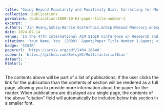 ```yaml
---
title: "Going Beyond Popularity and Positivity Bias: Correcting for Multifactorial Bias in Recommender Systems"
collection: publications
permalink: /publication/2009-10-01-paper-title-number-1
excerpt: ''
authors: 'Jin Huang,&nbsp;Harrie Oosterhuis,&nbsp;Masoud Mansoury,&nbsp;Herke van Hoof,&nbsp;Maarten de Rijke'
date: 2024-07-14
venue: 'In the 47th International ACM SIGIR Conference on Research and Development in Information Retrieval, 2024'
citation: 'Your Name, You. (2009). &quot;Paper Title Number 1.&quot; <i>Journal 1</i>. 1(1).'
badge: 'SIGIR'
paperurl: 'https://arxiv.org/pdf/2404.18640'
codeurl: 'https://github.com/BetsyHJ/MultifactorialBias'
dataurl: ''
htmlurl: ''
---
```


The contents above will be part of a list of publications, if the user clicks the link for the publication than the contents of section will be rendered as a full page, allowing you to provide more information about the paper for the reader. When publications are displayed as a single page, the contents of the above "citation" field will automatically be included below this section in a smaller font.
